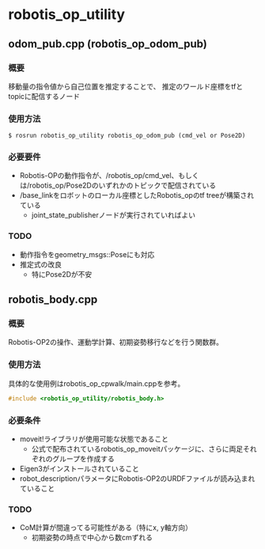 # robotis_op_utility
## odom_pub.cpp (robotis_op_odom_pub)
### 概要
移動量の指令値から自己位置を推定することで、
推定のワールド座標をtfとtopicに配信するノード

### 使用方法
`$ rosrun robotis_op_utility robotis_op_odom_pub (cmd_vel or Pose2D)`

### 必要要件
- Robotis-OPの動作指令が、/robotis_op/cmd_vel、もしくは/robotis_op/Pose2Dのいずれかのトピックで配信されている
- /base_linkをロボットのローカル座標としたRobotis_opのtf treeが構築されている
    - joint_state_publisherノードが実行されていればよい

### TODO
- 動作指令をgeometry_msgs::Poseにも対応
- 推定式の改良
    - 特にPose2Dが不安


## robotis_body.cpp
### 概要
Robotis-OP2の操作、運動学計算、初期姿勢移行などを行う関数群。

### 使用方法
具体的な使用例はrobotis_op_cpwalk/main.cppを参考。
```c++
#include <robotis_op_utility/robotis_body.h>
```

### 必要条件
- moveit!ライブラリが使用可能な状態であること
    - 公式で配布されているrobotis_op_moveitパッケージに、さらに両足それぞれのグループを作成する
- Eigen3がインストールされていること
- robot_descriptionパラメータにRobotis-OP2のURDFファイルが読み込まれていること

### TODO
- CoM計算が間違ってる可能性がある（特にx, y軸方向）
    - 初期姿勢の時点で中心から数cmずれる